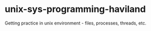 # unix-sys-programming-haviland
Getting practice in unix environment - files, processes, threads, etc. 
